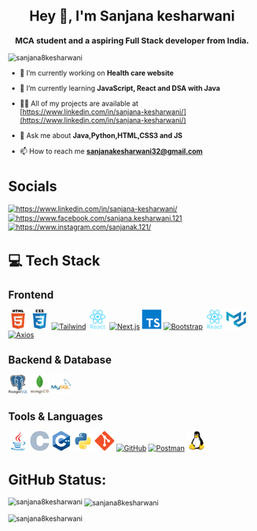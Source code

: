 <h1 align="center">Hey 👋, I'm Sanjana kesharwani</h1>
<h3 align="center">MCA student and a aspiring Full Stack developer from India.</h3>

<p align="left"> <img src="https://komarev.com/ghpvc/?username=sanjana8kesharwani&label=Profile%20views&color=0e75b6&style=flat" alt="sanjana8kesharwani" /> </p>

- 🔭 I’m currently working on **Health care website**

- 🌱 I’m currently learning **JavaScript, React and DSA with Java**

- 👨‍💻 All of my projects are available at [https://www.linkedin.com/in/sanjana-kesharwani/](https://www.linkedin.com/in/sanjana-kesharwani/)

- 💬 Ask me about **Java,Python,HTML,CSS3 and JS**

- 📫 How to reach me **sanjanakesharwani32@gmail.com**

<h1 align="left">Socials</h1>
<p align="left">
<a href="https://linkedin.com/in/https://www.linkedin.com/in/sanjana-kesharwani/" target="blank"><img align="center" src="https://raw.githubusercontent.com/rahuldkjain/github-profile-readme-generator/master/src/images/icons/Social/linked-in-alt.svg" alt="https://www.linkedin.com/in/sanjana-kesharwani/" height="30" width="40" /></a>
<a href="https://fb.com/https://www.facebook.com/sanjana.kesharwani.121" target="blank"><img align="center" src="https://raw.githubusercontent.com/rahuldkjain/github-profile-readme-generator/master/src/images/icons/Social/facebook.svg" alt="https://www.facebook.com/sanjana.kesharwani.121" height="30" width="40" /></a>
<a href="https://instagram.com/https://www.instagram.com/sanjanak.121/" target="blank"><img align="center" src="https://raw.githubusercontent.com/rahuldkjain/github-profile-readme-generator/master/src/images/icons/Social/instagram.svg" alt="https://www.instagram.com/sanjanak.121/" height="30" width="40" /></a>
</p>

  # 💻 Tech Stack

## Frontend
<p align="left">
  <!-- HTML -->
  <a href="https://www.w3.org/html/" target="_blank"><img src="https://raw.githubusercontent.com/devicons/devicon/master/icons/html5/html5-original-wordmark.svg" width="40" height="40" alt="HTML"/></a>
  <!-- CSS -->
  <a href="https://www.w3schools.com/css/" target="_blank"><img src="https://raw.githubusercontent.com/devicons/devicon/master/icons/css3/css3-original-wordmark.svg" width="40" height="40" alt="CSS"/></a>
  <!-- Tailwind CSS -->
  <a href="https://tailwindcss.com/" target="_blank"><img src="https://www.vectorlogo.zone/logos/tailwindcss/tailwindcss-icon.svg" width="40" height="40" alt="Tailwind"/></a>
  <!-- React Router -->
  <a href="https://reactrouter.com/" target="_blank"><img src="https://raw.githubusercontent.com/devicons/devicon/master/icons/react/react-original-wordmark.svg" width="40" height="40" alt="React Router"/></a>
  <!-- Next.js (white icon for visibility) -->
  <a href="https://nextjs.org/" target="_blank"><img src="https://cdn.jsdelivr.net/gh/devicons/devicon/icons/nextjs/nextjs-original.svg" width="40" height="40" alt="Next.js"/></a>
  <!-- TypeScript -->
  <a href="https://www.typescriptlang.org/" target="_blank"><img src="https://raw.githubusercontent.com/devicons/devicon/master/icons/typescript/typescript-original.svg" width="40" height="40" alt="TypeScript"/></a>
  <!-- Bootstrap (colored version) -->
  <a href="https://getbootstrap.com/" target="_blank"><img src="https://cdn.jsdelivr.net/gh/devicons/devicon/icons/bootstrap/bootstrap-plain-wordmark.svg" width="40" height="40" alt="Bootstrap"/></a>
  <!-- React -->
  <a href="https://reactjs.org/" target="_blank"><img src="https://raw.githubusercontent.com/devicons/devicon/master/icons/react/react-original-wordmark.svg" width="40" height="40" alt="React"/></a>
  <!-- Material UI -->
  <a href="https://mui.com/" target="_blank"><img src="https://raw.githubusercontent.com/devicons/devicon/master/icons/materialui/materialui-original.svg" width="40" height="40" alt="Material UI"/></a>
  <!-- Fetch/Axios -->
  <a href="https://axios-http.com/" target="_blank"><img src="https://raw.githubusercontent.com/devicons/devicon/master/icons/axios/axios-original.svg" width="40" height="40" alt="Axios"/></a>
</p>

## Backend & Database
<p align="left">
  <!-- PostgreSQL -->
  <a href="https://www.postgresql.org/" target="_blank"><img src="https://raw.githubusercontent.com/devicons/devicon/master/icons/postgresql/postgresql-original-wordmark.svg" width="40" height="40" alt="PostgreSQL"/></a>
  <!-- MongoDB -->
  <a href="https://www.mongodb.com/" target="_blank"><img src="https://raw.githubusercontent.com/devicons/devicon/master/icons/mongodb/mongodb-original-wordmark.svg" width="40" height="40" alt="MongoDB"/></a>
  <!-- MySQL -->
  <a href="https://www.mysql.com/" target="_blank"><img src="https://raw.githubusercontent.com/devicons/devicon/master/icons/mysql/mysql-original-wordmark.svg" width="40" height="40" alt="MySQL"/></a>
</p>

## Tools & Languages
<p align="left">
  <!-- Java -->
  <a href="https://www.java.com/" target="_blank"><img src="https://raw.githubusercontent.com/devicons/devicon/master/icons/java/java-original.svg" width="40" height="40" alt="Java"/></a>
  <!-- C -->
  <a href="https://www.cprogramming.com/" target="_blank"><img src="https://raw.githubusercontent.com/devicons/devicon/master/icons/c/c-original.svg" width="40" height="40" alt="C"/></a>
  <!-- C++ -->
  <a href="https://www.w3schools.com/cpp/" target="_blank"><img src="https://raw.githubusercontent.com/devicons/devicon/master/icons/cplusplus/cplusplus-original.svg" width="40" height="40" alt="C++"/></a>
  <!-- Python -->
  <a href="https://www.python.org/" target="_blank"><img src="https://raw.githubusercontent.com/devicons/devicon/master/icons/python/python-original.svg" width="40" height="40" alt="Python"/></a>
  <!-- Git -->
  <a href="https://git-scm.com/" target="_blank"><img src="https://raw.githubusercontent.com/devicons/devicon/master/icons/git/git-original.svg" width="40" height="40" alt="Git"/></a>
  <!-- GitHub (white icon for visibility) -->
  <a href="https://github.com/" target="_blank"><img src="https://cdn.jsdelivr.net/gh/devicons/devicon/icons/github/github-original.svg" width="40" height="40" alt="GitHub"/></a>
  <!-- Postman -->
  <a href="https://www.postman.com/" target="_blank"><img src="https://www.vectorlogo.zone/logos/getpostman/getpostman-icon.svg" width="40" height="40" alt="Postman"/></a>
  <!-- Linux -->
  <a href="https://www.linux.org/" target="_blank"><img src="https://raw.githubusercontent.com/devicons/devicon/master/icons/linux/linux-original.svg" width="40" height="40" alt="Linux"/></a>
</p>

<h1> GitHub Status:</h1>
<p><img align="left" src="https://github-readme-stats.vercel.app/api/top-langs?username=sanjana8kesharwani&show_icons=true&locale=en&layout=compact" alt="sanjana8kesharwani" /></p>

<p>&nbsp;<img align="center" src="https://github-readme-stats.vercel.app/api?username=sanjana8kesharwani&show_icons=true&locale=en" alt="sanjana8kesharwani" /></p>

<p><img align="center" src="https://github-readme-streak-stats.herokuapp.com/?user=sanjana8kesharwani&" alt="sanjana8kesharwani" /></p>
